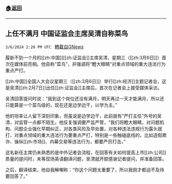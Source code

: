 ###  [:house:返回](README.md)
---


## 上任不满月 中国证监会主席吴清自称菜鸟
`3/6/2024 2:20 PM UTC ` [轉載自GNews](https://gnews.org/articles/2370939)

履新不到一个月的[[zh:中国]][[zh:证监会]]主席吴清，星期三（[[zh:3月6日]]）首次在媒体前亮相。他自称“菜鸟”，并强调将“瞪大眼睛”对重点领域的重大违法行为重点严打。

[[zh:中国]]全国人大会议星期三（[[zh:3月6日]]）举行[[zh:经济]]主题记者会，这是吴清[[zh:2月7日]]出任[[zh:证监会]]主席后，首次在记者会上接受媒体采访。

吴清回答提问时说：“我到这个岗位还没有满月，明天再过一天才能满月，所以还只能算是一个菜鸟级的，现在还是边学边干，以学为主。”

他的坦率让人留下深刻印象，但虽说是边学边干，此前就有“严打主任”外号的吴清，对监管一点都不陌生。他反复强调要严监严管，“我们将瞪大眼睛，对问题机构、问题企业强化早期纠正，对各类风险及早处置，对各种违法违规行为露头就打，对重点领域的重大违法行为要重点严打，特别是一些触碰底线的，比如造假欺诈、操纵[[zh:市场]]、内幕交易等违法行为，都要严厉打击。”

这名新任主席仍未熟悉的是中外记者会流程，在回答有关如何提高上市[[zh:公司]]质量的提问时，未等现场英语翻译问题，吴清就开腔感谢记者提问，并准备回答。

之后，翻译结束，他自我解嘲称：“你这个问题太重要了，所以我刚才都迫不及待要回答了。”
